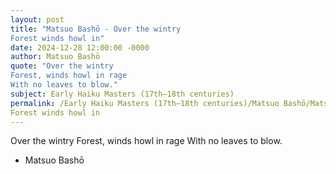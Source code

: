 ```yaml
---
layout: post
title: "Matsuo Bashō - Over the wintry
Forest winds howl in"
date: 2024-12-28 12:00:00 -0000
author: Matsuo Bashō
quote: "Over the wintry
Forest, winds howl in rage
With no leaves to blow."
subject: Early Haiku Masters (17th–18th centuries)
permalink: /Early Haiku Masters (17th–18th centuries)/Matsuo Bashō/Matsuo Bashō - Over the wintry
Forest winds howl in
---
```


Over the wintry
Forest, winds howl in rage
With no leaves to blow.

- Matsuo Bashō
